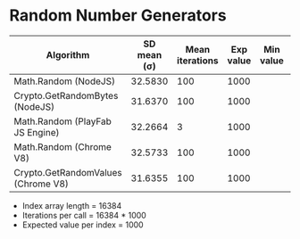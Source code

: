 Random Number Generators
================

| Algorithm                          | SD mean (σ) | Mean iterations | Exp value | Min value | Max value |
| ---------------------------------- | ----------- | --------------- | --------- | --------- | --------- |
| Math.Random (NodeJS)               | 32.5830     | 100 | 1000 | | |
| Crypto.GetRandomBytes (NodeJS)     | 31.6370     | 100 | 1000 | | |
| Math.Random (PlayFab JS Engine)    | 32.2664     | 3   | 1000 | | |
| Math.Random (Chrome V8)            | 32.5733     | 100 | 1000 | | |
| Crypto.GetRandomValues (Chrome V8) | 31.6355     | 100 | 1000 | | |

- Index array length = 16384
- Iterations per call = 16384 * 1000
- Expected value per index = 1000
